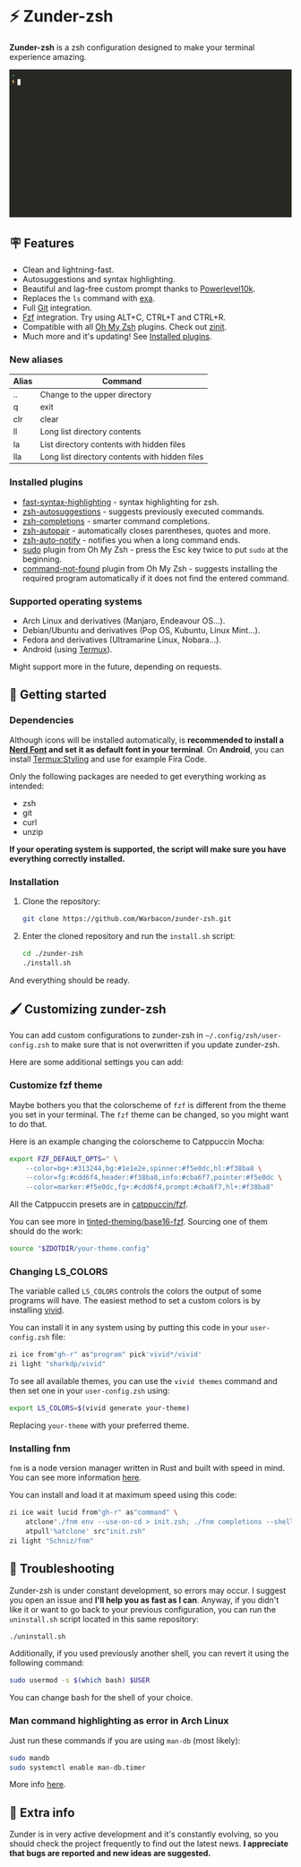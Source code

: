 # ⚡ Zunder-zsh

**Zunder-zsh** is a zsh configuration designed to make your terminal experience amazing.

![example](./assets/preview.gif)

## 🪧 Features
- Clean and lightning-fast.
- Autosuggestions and syntax highlighting. 
- Beautiful and lag-free custom prompt thanks to
[Powerlevel10k](https://github.com/romkatv/powerlevel10k).
- Replaces the `ls` command with [exa](https://github.com/ogham/exa).
- Full [Git](https://git-scm.com/) integration.
- [Fzf](https://github.com/junegunn/fzf) integration. Try using ALT+C, CTRL+T and CTRL+R.
- Compatible with all [Oh My Zsh](https://github.com/ohmyzsh/ohmyzsh) plugins.
Check out [zinit](https://github.com/zdharma-continuum/zinit).
- Much more and it's updating! 
See [Installed plugins](https://github.com/Warbacon/zunder-zsh#installed-plugins).

### New aliases
| Alias | Command                                         |
| ----- | ----------------------------------------------- |
| ..    | Change to the upper directory                   |
| q     | exit                                            |
| clr   | clear                                           |
| ll    | Long list directory contents                    |
| la    | List directory contents with hidden files       |
| lla   | Long list directory contents with hidden files  |

### Installed plugins
- [fast-syntax-highlighting](https://github.com/zdharma-continuum/fast-syntax-highlighting) - syntax
highlighting for zsh.
- [zsh-autosuggestions](https://github.com/zsh-users/zsh-autosuggestions) - suggests previously
executed commands.
- [zsh-completions](https://github.com/zsh-users/zsh-completions) - smarter command completions.
- [zsh-autopair](https://github.com/hlissner/zsh-autopair) - automatically closes parentheses,
quotes and more.
- [zsh-auto-notify](https://github.com/MichaelAquilina/zsh-auto-notify) - notifies you
when a long command ends.
- [sudo](https://github.com/ohmyzsh/ohmyzsh/tree/master/plugins/sudo) plugin from Oh My Zsh -
press the Esc key twice to put `sudo` at the beginning.
- [command-not-found](https://github.com/ohmyzsh/ohmyzsh/tree/master/plugins/command-not-found) plugin from Oh My Zsh -
suggests installing the required program automatically if it does not find the entered command.

### Supported operating systems
- Arch Linux and derivatives (Manjaro, Endeavour OS...).
- Debian/Ubuntu and derivatives (Pop OS, Kubuntu, Linux Mint...).
- Fedora and derivatives (Ultramarine Linux, Nobara...).
- Android (using [Termux](https://termux.com/)).

Might support more in the future, depending on requests.

## 🚀 Getting started
### Dependencies
Although icons will be installed automatically, is **recommended to install 
a [Nerd Font](https://www.nerdfonts.com/font-downloads) 
and set it as default font in your terminal**. On **Android**, you can install 
[Termux:Styling](https://f-droid.org/es/packages/com.termux.styling) and use for example Fira Code.

Only the following packages are needed to get everything working as intended:
- zsh
- git
- curl
- unzip

**If your operating system is supported, the script will make sure you have everything correctly installed.**

### Installation
1. Clone the repository:
   
   ```sh
   git clone https://github.com/Warbacon/zunder-zsh.git
   ```

2. Enter the cloned repository and run the `install.sh` script:
   
   ```sh
   cd ./zunder-zsh
   ./install.sh
   ```

And everything should be ready.

## 🖌️ Customizing zunder-zsh
You can add custom configurations to zunder-zsh in `~/.config/zsh/user-config.zsh`
to make sure that is not overwritten if you update zunder-zsh.

Here are some additional settings you can add:

### Customize fzf theme
Maybe bothers you that the colorscheme of `fzf` is different from the theme
you set in your terminal. The `fzf` theme can be changed, so you might want to do that.

Here is an example changing the colorscheme to Catppuccin Mocha:

```zsh
export FZF_DEFAULT_OPTS=" \
    --color=bg+:#313244,bg:#1e1e2e,spinner:#f5e0dc,hl:#f38ba8 \
    --color=fg:#cdd6f4,header:#f38ba8,info:#cba6f7,pointer:#f5e0dc \
    --color=marker:#f5e0dc,fg+:#cdd6f4,prompt:#cba6f7,hl+:#f38ba8"
```

All the Catppuccin presets are in [catppuccin/fzf](https://github.com/catppuccin/fzf).

You can see more in [tinted-theming/base16-fzf](https://github.com/tinted-theming/base16-fzf/tree/main/bash).
Sourcing one of them should do the work:

```zsh
source "$ZDOTDIR/your-theme.config"
```

### Changing LS_COLORS
The variable called `LS_COLORS` controls the colors the output of some programs will have.
The easiest method to set a custom colors is by installing [vivid](https://github.com/sharkdp/vivid).

You can install it in any system using by putting this code in your `user-config.zsh` file:

```zsh
zi ice from"gh-r" as"program" pick'vivid*/vivid'
zi light "sharkdp/vivid"
```

To see all available themes, you can use the `vivid themes` command and then
set one in your `user-config.zsh` using:

```zsh
export LS_COLORS=$(vivid generate your-theme)
```

Replacing `your-theme` with your preferred theme.

### Installing fnm
`fnm` is a node version manager written in Rust and built with speed in mind.
You can see more information [here](https://github.com/Schniz/fnm).

You can install and load it at maximum speed using this code:
```zsh
zi ice wait lucid from"gh-r" as"command" \
    atclone"./fnm env --use-on-cd > init.zsh; ./fnm completions --shell zsh > _fnm" \
    atpull'%atclone' src"init.zsh"
zi light "Schniz/fnm"
```

## 🔧 Troubleshooting
Zunder-zsh is under constant development, so errors may occur. I suggest you open an issue and **I'll help you as fast as I can**. 
Anyway, if you didn't like it or want to go back to your previous configuration, you can run the ``uninstall.sh`` script located in this same repository:

```bash
./uninstall.sh
```

Additionally, if you used previously another shell, you can revert it using the following command:

```bash
sudo usermod -s $(which bash) $USER
```
You can change bash for the shell of your choice.

### Man command highlighting as error in Arch Linux
Just run these commands if you are using `man-db` (most likely):

```bash
sudo mandb
sudo systemctl enable man-db.timer
```

More info [here](https://github.com/zdharma-continuum/fast-syntax-highlighting/issues/35#issuecomment-1315195049).

## 📃 Extra info
Zunder is in very active development and it's constantly evolving,
so you should check the project frequently to find out the latest news.
**I appreciate that bugs are reported and new ideas are suggested.** 
